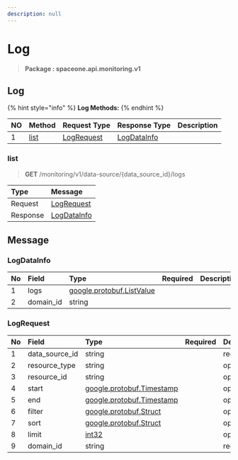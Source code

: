 ```yaml
---
description: null
---
```


# Log

> **Package : spaceone.api.monitoring.v1**

## Log

{% hint style="info" %}
**Log Methods:**
{% endhint %}

| NO | Method | Request Type | Response Type | Description |
| :--- | :--- | :--- | :--- | :--- |
| 1 | [list](../../../v0.9.0-5/monitoring/v1/log.md#list) | [LogRequest](../../../v0.9.0-5/monitoring/v1/log.md#logrequest) | [LogDataInfo](../../../v0.9.0-5/monitoring/v1/log.md#logdatainfo) |  |

### list

> **GET** /monitoring/v1/data-source/{data\_source\_id}/logs

| Type | Message |
| :--- | :--- |
| Request | [LogRequest](../../../v0.9.0-5/monitoring/v1/log.md#logrequest) |
| Response | [LogDataInfo](../../../v0.9.0-5/monitoring/v1/log.md#logdatainfo) |

## Message

### LogDataInfo

| No | Field | Type | Required | Description |
| :--- | :--- | :--- | :--- | :--- |
| 1 | logs | [google.protobuf.ListValue](https://developers.google.com/protocol-buffers/docs/reference/overview) |  |  |
| 2 | domain\_id | string |  |  |

### LogRequest

| No | Field | Type | Required | Description |
| :--- | :--- | :--- | :--- | :--- |
| 1 | data\_source\_id | string |  | required |
| 2 | resource\_type | string |  | optional |
| 3 | resource\_id | string |  | optional |
| 4 | start | [google.protobuf.Timestamp](https://github.com/protocolbuffers/protobuf/blob/master/src/google/protobuf/timestamp.proto) |  | optional |
| 5 | end | [google.protobuf.Timestamp](https://github.com/protocolbuffers/protobuf/blob/master/src/google/protobuf/timestamp.proto) |  | optional |
| 6 | filter | [google.protobuf.Struct](https://github.com/protocolbuffers/protobuf/blob/master/src/google/protobuf/struct.proto) |  | optional |
| 7 | sort | [google.protobuf.Struct](https://github.com/protocolbuffers/protobuf/blob/master/src/google/protobuf/struct.proto) |  | optional |
| 8 | limit | [int32](https://github.com/protocolbuffers/protobuf/blob/master/src/google/protobuf/type.proto) |  | optional |
| 9 | domain\_id | string |  | required |

